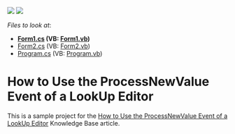 <!-- default badges list -->
[![](https://img.shields.io/badge/Open_in_DevExpress_Support_Center-FF7200?style=flat-square&logo=DevExpress&logoColor=white)](https://supportcenter.devexpress.com/ticket/details/E285)
[![](https://img.shields.io/badge/📖_How_to_use_DevExpress_Examples-e9f6fc?style=flat-square)](https://docs.devexpress.com/GeneralInformation/403183)
<!-- default badges end -->
<!-- default file list -->
*Files to look at*:

* **[Form1.cs](./CS/Form1.cs) (VB: [Form1.vb](./VB/Form1.vb))**
* [Form2.cs](./CS/Form2.cs) (VB: [Form2.vb](./VB/Form2.vb))
* [Program.cs](./CS/Program.cs) (VB: [Program.vb](./VB/Program.vb))
<!-- default file list end -->
# How to Use the ProcessNewValue Event of a LookUp Editor


<p>This is a sample project for the <a href="https://www.devexpress.com/Support/Center/p/A238">How to Use the ProcessNewValue Event of a LookUp Editor</a> Knowledge Base article.</p>

<br/>


